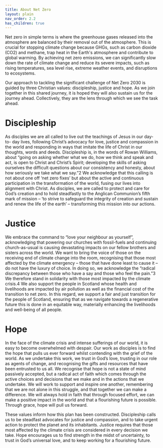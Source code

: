 ```yaml
---
title: About Net Zero
layout: plain
nav_order: 2.2
has_children: true
---
```


Net zero in simple terms is where the greenhouse gases released into the atmosphere are balanced by their removal out of the atmosphere. This is crucial for stopping climate change because GHGs, such as carbon dioxide (CO2) and methane, trap heat in the Earth's atmosphere and contribute to global warming. By achieving net zero emissions, we can significantly slow down the rate of climate change and reduce its severe impacts, such as rising temperatures, sea level rise, extreme weather events, and disruptions to ecosystems.

Our approach to tackling the significant challenge of Net Zero 2030 is guided by three Christian values: discipleship, justice and hope. As we join together in this shared journey, it is hoped they will also sustain us for the journey ahead. Collectively, they are the lens through which we see the task ahead.

# Discipleship
As disciples we are all called to live out the teachings of Jesus in our day-to- day lives, following Christ’s advocacy for love, justice and compassion in the world and responding in ways that imitate the life of Christ in our thoughts, words and deeds. Discipleship is, in the words of Rowan Williams, about “going on asking whether what we do, how we think and speak and act, is open to Christ and Christ’s Spirit; developing the skills of asking ourselves the difficult questions about our consistency and honesty, about how seriously we take what we say.”2 We acknowledge that this calling is not about one off ‘net zero fixes’ but about the active and continuous participation in the transformation of the world, fusing our lives into alignment with Christ. As disciples, we are called to protect and care for God’s creation and to hold steadfastly to the Anglican Communion’s fifth mark of mission – ‘to strive to safeguard the integrity of creation and sustain and renew the life of the earth’ – transforming this mission into our actions.

# Justice
We embrace the command to “love your neighbour as yourself”, acknowledging that powering our churches with fossil-fuels and continuing church-as-usual is causing devastating impacts on our fellow brothers and sisters across the world. We want to bring the voice of those on the receiving end of climate change into the room, recognising that those most affected by the climate emergency – those that have done least to cause it – do not have the luxury of choice. In doing so, we acknowledge the “radical discrepancy between those who have a say and those who feel the pain.”3 We therefore stand in solidarity with those most impacted by the climate crisis.4 We also support the people in Scotland whose health and livelihoods are impacted by air pollution as well as the financial cost of the transition to net zero. In this regard, we support a fair and just transition for the people of Scotland, ensuring that as we navigate towards a regenerative future this is done in an equitable way, materially enhancing the livelihoods and well-being of all people.

# Hope
In the face of the climate crisis and intense sufferings of our world, it is easy to become overwhelmed with despair. Our work as disciples is to find the hope that pulls us ever forward whilst contending with the grief of the world. As we undertake this work, we trust in God’s love, trusting in our role as agents of change, and recognising the gifts and resources that have been entrusted to us all. We recognise that hope is not a state of mind passively accepted, but a radical act of faith which comes through the active choices and decisions that we make and in the actions that we undertake. We will work to support and inspire one another, remembering that we are not alone in this struggle, and that together we can make a difference. We will always hold in faith that through focused effort, we can make a positive impact in the world and that a flourishing future is possible. Through grace, hope will pull us forward.

These values inform how this plan has been constructed. Discipleship calls us to be steadfast advocates for justice and compassion, and to take urgent action to protect the planet and its inhabitants. Justice requires that those most affected by the climate crisis are considered in every decision we take. Hope encourages us to find strength in the midst of uncertainty, to trust in God’s universal love, and to keep working for a flourishing future.
